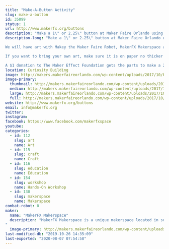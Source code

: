 ```yaml
---
title: "Make-A-Button Activity"
slug: make-a-button
id: 35099
status: 1
url: http://www.makerfx.org/buttons
description: "Make a 1\" or 2.25\" button at Maker Faire Orlando using our art, or bring your own!"
description-long: "Make a 1\" or 2.25\" button at Maker Faire Orlando using our art, or bring your own! We are bringing parts to make 5,000 1\" buttons and 5,000 2.25\" buttons - will you help us make 10,000 buttons in one weekend?!

We will have art with Makey the Maker Faire Robot, MakerFX Makerspace art, Maker Faire Orlando art, color-your-own options, and more. 

If you want to bring your own art, make sure it is on paper no thicker than a photo. Plain paper is best, and cardstock is too thick.

A $1 donation to The Maker Effect Foundation gets the parts to make a 2.25\" button or the parts to make TWO 1\" buttons!"
location: Curiosity Building
image: http://makers.makerfaireorlando.com/wp-content/uploads/2017/10/buttons4.jpg
image-primary:
  thumbnail: http://makers.makerfaireorlando.com/wp-content/uploads/2017/10/buttons4-150x150.jpg
  medium: http://makers.makerfaireorlando.com/wp-content/uploads/2017/10/buttons4-225x300.jpg
  large: http://makers.makerfaireorlando.com/wp-content/uploads/2017/10/buttons4.jpg
  full: http://makers.makerfaireorlando.com/wp-content/uploads/2017/10/buttons4.jpg
website: http://www.makerfx.org/buttons
email: info@makerfx.org
twitter: 
instagram: 
facebook: https://www.facebook.com/makerfxspace
youtube: 
categories:
  - id: 112
    slug: art
    name: Art
  - id: 115
    slug: craft
    name: Craft
  - id: 116
    slug: education
    name: Education
  - id: 154
    slug: workshop
    name: Hands-On Workshop
  - id: 130
    slug: makerspace
    name: Makerspace
combat-robot: 0
maker:
  name: "MakerFX Makerspace"
  description: "MakerFX Makerspace is a unique makerspace located in south Orlando and easily accessible by those in the area. This new makerspace is organize by a group of like minded individuals that saw a need for a new space on the south side or Orlando to fill in the geographic gaps. One of our goals is to work hand in hand with other local spaces in the Greater Orlando area. As a program of The Maker Effect Foundation, MakerFX strives to create unique classes, useful workspaces, and share ideas with the maker community. 
"
  image-primary: http://makers.makerfaireorlando.com/wp-content/uploads/2017/08/makerfx_hex_square.png
last-modified-db: "2019-10-26 14:35:09"
last-exported: "2020-08-07 07:54:58"
---
```

